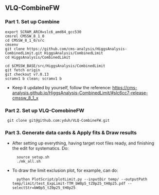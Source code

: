 ## VLQ-CombineFW

### Part 1. Set up Combine 

    export SCRAM_ARCH=slc6_amd64_gcc530
    cmsrel CMSSW_8_1_0
    cd CMSSW_8_1_0/src
    cmsenv
    git clone https://github.com/cms-analysis/HiggsAnalysis-CombinedLimit.git HiggsAnalysis/CombinedLimit
    cd HiggsAnalysis/CombinedLimit

    cd $CMSSW_BASE/src/HiggsAnalysis/CombinedLimit
    git fetch origin
    git checkout v7.0.13
    scramv1 b clean; scramv1 b

  - Keep it updated by yourself, follow the reference: https://cms-analysis.github.io/HiggsAnalysis-CombinedLimit/#slc6cc7-release-cmssw_8_1_x
  
  
### Part 2. Set up VLQ-ComobineFW

     git clone git@github.com:yduh/VLQ-CombineFW.git
     
### Part 3. Generate data cards & Apply fits & Draw results

- After setting up everything, having target root files ready, and finishing the edit for systematics. Do:

        source setup.sh
        ./mk_all.sh

- To draw the limit exclusion plot, for example, can do:

        python PlotScript/plotLimit.py --inputDir temp/ --outputPath temp/limit/test_ExpLimit-TTM_bW0p5_tZ0p25_tH0p25.pdf --selectStr=bW0p5_tZ0p25_tH0p25
